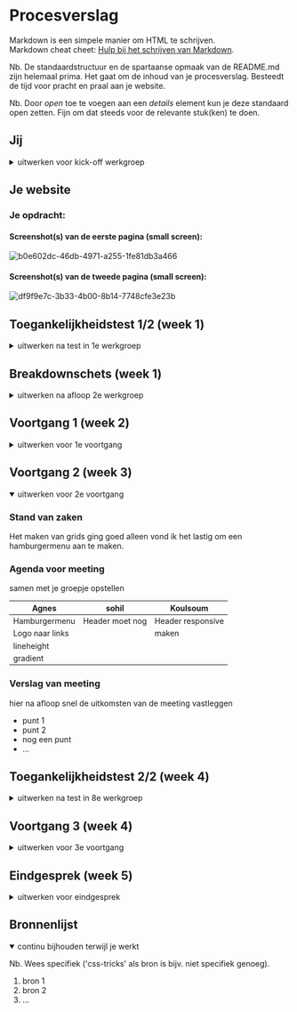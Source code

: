 # Procesverslag

Markdown is een simpele manier om HTML te schrijven.  
Markdown cheat cheet: [Hulp bij het schrijven van Markdown](https://github.com/adam-p/markdown-here/wiki/Markdown-Cheatsheet).

Nb. De standaardstructuur en de spartaanse opmaak van de README.md zijn helemaal prima. Het gaat om de inhoud van je procesverslag. Besteedt de tijd voor pracht en praal aan je website.

Nb. Door _open_ toe te voegen aan een _details_ element kun je deze standaard open zetten. Fijn om dat steeds voor de relevante stuk(ken) te doen.

## Jij

<details>
  <summary>uitwerken voor kick-off werkgroep</summary>

### Auteur:

Abderahman Benrhziyel

#### Je startniveau:

Blauw

#### Je focus:

responsive

</details>

## Je website

### Je opdracht:

#### Screenshot(s) van de eerste pagina (small screen):

![b0e602dc-46db-4971-a255-1fe81db3a466](https://user-images.githubusercontent.com/118175398/203652816-cced86ac-507d-40bc-9423-d3fc9734fe00.png)

#### Screenshot(s) van de tweede pagina (small screen):

![df9f9e7c-3b33-4b00-8b14-7748cfe3e23b](https://user-images.githubusercontent.com/118175398/203652838-b579a760-3f4c-4494-9b1c-ba459e734b10.png)

</details>

## Toegankelijkheidstest 1/2 (week 1)

<details>
  <summary>uitwerken na test in 1e werkgroep</summary>

### Bevindingen

Lijst met je bevindingen die in de test naar voren kwamen:

#### Screenreader

- De screenreader was het een leuke programma om te gebruiken. Je krijgt te horen wat op het scherm staat zonder dat je het hoeft te lezen.

Hier een omschrijving van hoe het opgelost kan worden (met indien nodig afbeeldingen)

- Je kunt de instellingen van de screenreader aanpassen waardoor je sneller kan op de websites kan browsen. Tevens kun je de shortcuts gebruiken om sneller door de websites te navigeren.

#### Muis en Toetsenbord

- Dit was voor mij de makkelijkste manier om door de websites te browsen.

Hier een omschrijving van hoe het opgelost kan worden (met indien nodig afbeeldingen)

- Als je geen toetsenbord wilt/kunt gebruiken dan kun je altijd gebruikmaken van een screenreader maar zonder muis en toetsenbord wordt het lastig om een computer te bedienen.

#### Motoriek (shocks, elastiekjes)

- Met een motorische beperking kon ik amper door de website navigeren, het was moeilijk om op de buttons te klikken en op één plek te blijven.

Hier een omschrijving van hoe het opgelost kan worden (met indien nodig afbeeldingen)

- Met een motorische beperking kun je het beste gebruik maken van het toetsenbord. Door de instellingen was je toetsenboard te veranderen kun je deze makkelijker bedienen.

#### Visueel (brillen, contrast, kleurenblind, dark/light).

- Met de kleurenblind bril kon ik makkelijk door de website navigeren. Het was mogelijk om de tekst en kleuren te zien op de websites

Hier een omschrijving van hoe het opgelost kan worden (met indien nodig afbeeldingen)

- Een screenreader is een goede oplossing voor dit probleem.

</details>

## Breakdownschets (week 1)

<details>
  <summary>uitwerken na afloop 2e werkgroep</summary>

### de hele pagina:

  <img src="readme-images/dummy-plaatje.jpg" width="375px" alt="breakdown van de hele pagina">

### dynamisch deel (bijv menu):

  <img src="readme-images/dummy-plaatje.jpg" width="375px" alt="breakdown van een dynamisch deel">

### wellicht nog een dynamisch deel (bijv filter):

  <img src="readme-images/dummy-plaatje.jpg" width="375px" alt="breakdown van nog een dynamisch deel">

</details>

## Voortgang 1 (week 2)

<details>
  <summary>uitwerken voor 1e voortgang</summary>

### Stand van zaken

In het begin heb ik voor een website gekozen die te moeilijk was om te coderen waardoor ik het gevoel heb dat ik achterloop. Op de vorige website werd er gebruik gemaakt van animaties en in de code zaten er te veel DIVs. Op maandag 21 November ben ik begonnen met het coderen van de website (CocaCola).

### Agenda voor meeting

samen met je groepje opstellen

| student 1      | student 2          | student 3    | student 4        |
| -------------- | ------------------ | ------------ | ---------------- |
| dit bespreken  | en dit             | en ik dit    | en dan ik dat    |
| en dat ook nog | dit als er tijd is | nog een punt | dit wil ik zeker |
| ...            | ...                | ...          | ...              |

### Verslag van meeting met Agnes.

Agnes heeft één pagina(moviepas) helemaal af. De html en css van de deze pagina is compleet.

To do's:

- De typografie stijlen.
- De html meer semantisch maken.
- De tweede pagina.

hier na afloop snel de uitkomsten van de meeting vastleggen

- punt 1
- punt 2
- nog een punt
- ...

</details>

## Voortgang 2 (week 3)

<details open>
  <summary>uitwerken voor 2e voortgang</summary>

### Stand van zaken

Het maken van grids ging goed alleen vond ik het lastig om een hamburgermenu aan te maken.

### Agenda voor meeting

samen met je groepje opstellen

| Agnes          | sohil              | Koulsoum         | 
| -------------- | ------------------ | ------------     | 
| Hamburgermenu  |  Header moet nog   | Header responsive| 
| Logo naar links|                    | maken            |
| lineheight   
| gradient       |                    |                  |
 
### Verslag van meeting

hier na afloop snel de uitkomsten van de meeting vastleggen

- punt 1
- punt 2
- nog een punt
- ...

</details>

## Toegankelijkheidstest 2/2 (week 4)

<details>
  <summary>uitwerken na test in 8e werkgroep</summary>

### Bevindingen

Lijst met je bevindingen die in de test naar voren kwamen (geef ook aan wat er verbeterd is):

#### Screenreader

Hier korte omschrijving (met indien nodig afbeeldingen)

Hier een omschrijving van hoe het opgelost kan worden (met indien nodig afbeeldingen)

#### Muis en Toetsenbord

Hier korte omschrijving (met indien nodig afbeeldingen)

Hier een omschrijving van hoe het opgelost kan worden (met indien nodig afbeeldingen)

#### Motoriek (shocks, elastiekjes)

Hier korte omschrijving (met indien nodig afbeeldingen)

Hier een omschrijving van hoe het opgelost kan worden (met indien nodig afbeeldingen)

#### Visueel (brillen, contrast, kleurenblind, dark/light).

Hier korte omschrijving (met indien nodig afbeeldingen)

Hier een omschrijving van hoe het opgelost kan worden (met indien nodig afbeeldingen)

</details>

## Voortgang 3 (week 4)

<details>
  <summary>uitwerken voor 3e voortgang</summary>

### Stand van zaken

hier dit ging goed & dit was lastig (neem ook screenshots op van delen van je website en code)

### Agenda voor meeting

samen met je groepje opstellen

| student 1      | student 2          | student 3    | student 4        |
| -------------- | ------------------ | ------------ | ---------------- |
| dit bespreken  | en dit             | en ik dit    | en dan ik dat    |
| en dat ook nog | dit als er tijd is | nog een punt | dit wil ik zeker |
| ...            | ...                | ...          | ...              |

### Verslag van meeting

hier na afloop snel de uitkomsten van de meeting vastleggen

- punt 1
- punt 2
- nog een punt
- ...

</details>

## Eindgesprek (week 5)

<details>
  <summary>uitwerken voor eindgesprek</summary>

### Je uitkomst - karakteristiek screenshots:

  <img src="readme-images/dummy-plaatje.jpg" width="375px" alt="uitomst opdracht 1">

### Dit ging goed/Heb ik geleerd:

Korte omschrijving met plaatjes

  <img src="readme-images/dummy-plaatje.jpg" width="375px" alt="top">

### Dit was lastig/Is niet gelukt:

Korte omschrijving met plaatjes

  <img src="readme-images/dummy-plaatje.jpg" width="375px" alt="bummer">
</details>

## Bronnenlijst

<details open>
  <summary>continu bijhouden terwijl je werkt</summary>

Nb. Wees specifiek ('css-tricks' als bron is bijv. niet specifiek genoeg).

1. bron 1
2. bron 2
3. ...

</details>
